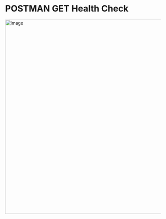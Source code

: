 # POSTMAN GET Health Check
<img width="1585" height="627" alt="image" src="https://github.com/user-attachments/assets/38a304c9-8a94-41db-8f75-6822db6e748f" />
